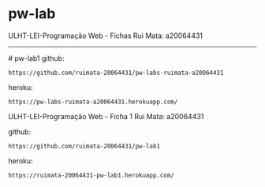 # pw-lab
ULHT-LEI-Programação Web - Fichas
Rui Mata: a20064431

<hr>
# pw-lab1
github:

    https://github.com/ruimata-20064431/pw-labs-ruimata-a20064431

heroku:

    https://pw-labs-ruimata-a20064431.herokuapp.com/

ULHT-LEI-Programação Web - Ficha 1
Rui Mata: a20064431

github:

    https://github.com/ruimata-20064431/pw-lab1
    
heroku:

    https://ruimata-20064431-pw-lab1.herokuapp.com/
